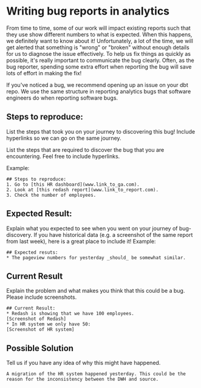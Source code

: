# Writing bug reports in analytics
From time to time, some of our work will impact existing reports such that they use show different numbers to what is expected. When this happens, we definitely want to know about it! Unfortunately, a lot of the time, we will get alerted that something is "wrong" or "broken" without enough details for us to diagnose the issue effectively. To help us fix things as quickly as possible, it's really important to communicate the bug clearly. Often, as the bug reporter, spending some extra effort when reporting the bug will save lots of effort in making the fix!

If you've noticed a bug, we recommend opening up an issue on your dbt repo. We use the same structure in reporting analytics bugs that software engineers do when reporting software bugs.

## Steps to reproduce:
List the steps that took you on your journey to discovering this bug! Include hyperlinks so we can go on the same journey.

List the steps that are required to discover the bug that you are encountering. Feel free to include hyperlinks.

Example:
```
## Steps to reproduce:
1. Go to [this HR dashboard](www.link_to_ga.com).
2. Look at [this redash report](www.link_to_report.com).
3. Check the number of employees.
```

## Expected Result:
Explain what you expected to see when you went on your journey of bug-discovery. If you have historical data (e.g. a screenshot of the same report from last week), here is a great place to include it!
Example:
```
## Expected resuts:
* The pageview numbers for yesterday _should_ be somewhat similar.
```

## Current Result
Explain the problem and what makes you think that this could be a bug. Please include screenshots.

```
## Current Result:
* Redash is showing that we have 100 employees.
[Screenshot of Redash]
* In HR system we only have 50:
[Screenshot of HR system]
```

## Possible Solution
Tell us if you have any idea of why this might have happened.

```
A migration of the HR system happened yesterday. This could be the reason for the inconsistency between the DWH and source.
```